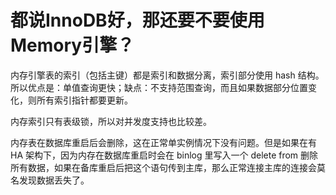 # 都说InnoDB好，那还要不要使用Memory引擎？

内存引擎表的索引（包括主键）都是索引和数据分离，索引部分使用 hash 结构。所以优点是：单值查询更快；缺点：不支持范围查询，而且如果数据部分位置变化，则所有索引指针都要更新。

内存索引只有表级锁，所以对并发度支持也比较差。

内存表在数据库重启后会删除，这在正常单实例情况下没有问题。但是如果在有 HA 架构下，因为内存在数据库重启时会在 binlog 里写入一个 delete from 删除所有数据，如果在备库重启后把这个语句传到主库，那么正常连接主库的连接会莫名发现数据丢失了。
